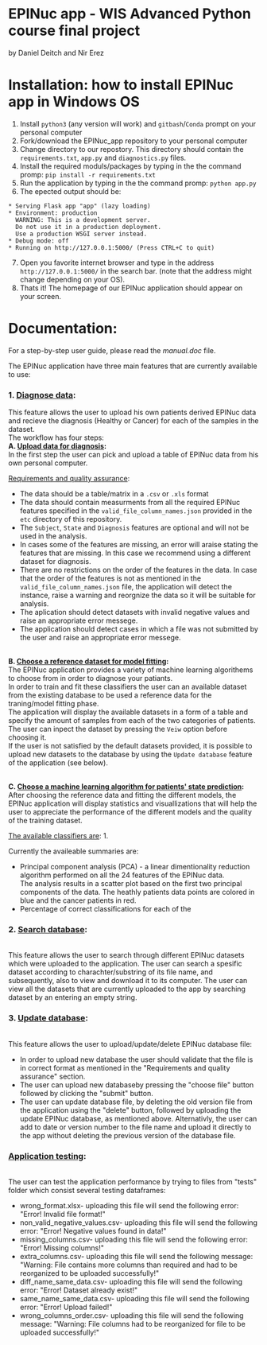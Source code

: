# EPINuc app - WIS Advanced Python course final project
by Daniel Deitch and Nir Erez

# Installation: how to install EPINuc app in Windows OS
1. Install `python3` (any version will work) and `gitbash`/`Conda` prompt on your personal computer
2. Fork/download the EPINuc_app repository to your personal computer
3. Change directory to our repostory. This directory should contain the `requirements.txt`, `app.py` and `diagnostics.py` files.
4. Install the required moduls/packages by typing in the the command promp: `pip install -r requirements.txt`
5. Run the application by typing in the the command promp: `python app.py`
6. The epected output should be:
```
* Serving Flask app "app" (lazy loading)
* Environment: production
  WARNING: This is a development server.
  Do not use it in a production deployment.
  Use a production WSGI server instead.
* Debug mode: off
* Running on http://127.0.0.1:5000/ (Press CTRL+C to quit)
```
7. Open you favorite internet browser and type in the address `http://127.0.0.1:5000/` in the search bar.
   (note that the address might change depending on your OS).
8. Thats it! The homepage of our EPINuc application should appear on your screen.


# Documentation:
For a step-by-step user guide, please read the *manual.doc* file.

The EPINuc application have three main features that are currently available to use:
### 1. <ins>Diagnose data</ins>:
This feature allows the user to upload his own patients derived EPINuc data and recieve the diagnosis (Healthy or Cancer) for each of the samples in the dataset.
<br>The workflow has four steps:
<br>**A. <ins>Upload data for diagnosis</ins>:**
<br>In the first step the user can pick and upload a table of EPINuc data from his own personal computer.

<ins>Requirements and quality assurance</ins>:
* The data should be a table/matrix in a `.csv` or `.xls` format
* The data should contain measurments from all the required EPINuc features specified in the `valid_file_column_names.json` provided in the `etc` directory of this repository.
* The  `Subject`, `State` and `Diagnosis` features are optional and will not be used in the analysis.
* In cases some of the features are missing, an error will araise stating the features that are missing. In this case we recommend using a different dataset for diagnosis.
* There are no restrictions on the order of the features in the data. In case that the order of the features is not as mentioned in the `valid_file_column_names.json` file, the application will detect the instance, raise a warning and reorgnize the data so it will be suitable for analysis.
* The aplication should detect datasets with invalid negative values and raise an appropriate error messege.
* The application should detect cases in which a file was not submitted by the user and raise an appropriate error messege.

<br>**B. <ins>Choose a reference dataset for model fitting</ins>:**
<br>The EPINuc application provides a variety of machine learning algorithems to choose from in order to diagnose your patiants.
<br>In order to train and fit these classifiers the user can an available dataset from the existing database to be used a reference data for the traning/model fitting phase.
<br>The application will display the available datasets in a form of a table and specify the amount of samples from each of the two categories of patients.
<br>The user can inpect the dataset by pressing the `Veiw` option before choosing it.
<br>If the user is not satisfied by the default datasets provided, it is possible to upload new datasets to the database by using the `Update database` feature of the application (see below).

<br>**C. <ins>Choose a machine learning algorithm for patients' state prediction</ins>:**
<br>After choosing the reference data and fitting the different models, the EPINuc application will display statistics and visuallizations that will help the user to appreciate the performance of the different models and the quality of the training dataset.

<ins>The available classifiers are</ins>:
1. 

Currently the availeable summaries are:
* Principal component analysis (PCA) - a linear dimentionality reduction algorithm performed on all the 24 features of the EPINuc data.
<br> The analysis results in a scatter plot based on the first two principal components of the data. The heathly patients data points are colored in blue and the cancer patients in red.
* Percentage of correct classifications for each of the 


### 2. <ins>Search database</ins>:
<br> This feature allows the user to search through different EPINuc datasets which were uploaded to the application. The user can search a spesific dataset according to charachter/substring of its file name, and subsequently, also to view and download it to its computer. The user can view all the datasets that are currently uploaded to the app by searching dataset by an entering an empty string.

### 3. <ins>Update database</ins>:
<br> This feature allows the user to upload/update/delete EPINuc database file:

* In order to upload new database the user should validate that the file is in correct format as mentioned in the "Requirements and quality assurance" section.
* The user can upload new databaseby pressing the "choose file" button followed by clicking the "submit" button.
* The user can update database file, by deleting the old version file from the application using the "delete" button, followed by uploading the update EPINuc database, as mentioned above. Alternativly, the user can add to date or version number to the file name and upload it directly to the app without deleting the previous version of the database file.

### <ins>Application testing</ins>:
<br> The user can test the application performance by trying to files from "tests" folder which consist several testing dataframes:
* wrong_format.xlsx-  uploading this file will send the following error: "Error! Invalid file format!"
* non_valid_negative_values.csv- uploading this file will send the following error: "Error! Negative values found in data!"
* missing_columns.csv- uploading this file will send the following error: "Error! Missing columns!"
* extra_columns.csv- uploading this file will send the following message: "Warning: File contains more columns than required and had to be reorganized to be uploaded successfully!"
* diff_name_same_data.csv- uploading this file will send the following error: "Error! Dataset already exist!"
* same_name_same_data.csv-  uploading this file will send the following error: "Error! Upload failed!"
* wrong_columns_order.csv-  uploading this file will send the following message: "Warning: File columns had to be reorganized for file to be uploaded successfully!"


